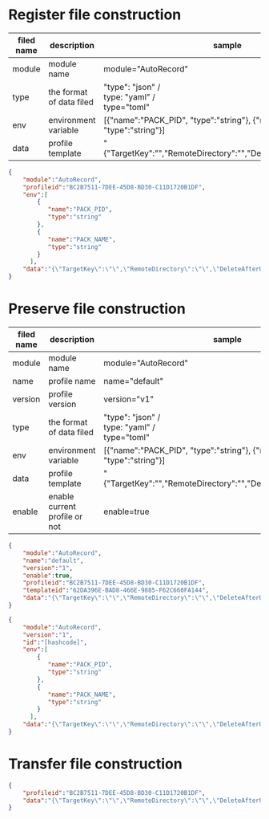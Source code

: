 # Register file construction

| filed name | description              | sample                                                       |
| ---------- | ------------------------ | ------------------------------------------------------------ |
| module     | module name              | module="AutoRecord"                                          |
| type       | the format of data filed | "type": "json"  /<br />type: "yaml" /<br />type="toml"       |
| env        | environment variable     | [{"name":"PACK_PID", "type":"string"}, {"name":"PACK_NAME", "type":"string"}] |
| data       | profile template         | "{\"TargetKey\":\"\",\"RemoteDirectory\":\"\",\"DeleteAfterUpload\":false}" |

```json
{
    "module":"AutoRecord",
    "profileid":"BC2B7511-7DEE-45D8-BD30-C11D1720B1DF",
    "env":[
        {
           "name":"PACK_PID",
           "type":"string"
        },
        {
           "name":"PACK_NAME",
           "type":"string"
        }
      ],
    "data":"{\"TargetKey\":\"\",\"RemoteDirectory\":\"\",\"DeleteAfterUpload\":false}"
}
```



# Preserve file construction

| filed name | description                   | sample                                                       |
| ---------- | ----------------------------- | ------------------------------------------------------------ |
| module     | module name                   | module="AutoRecord"                                          |
| name       | profile name                  | name="default"                                               |
| version    | profile version               | version="v1"                                                 |
| type       | the format of data filed      | "type": "json"  /<br />type: "yaml" /<br />type="toml"       |
| env        | environment variable          | [{"name":"PACK_PID", "type":"string"}, {"name":"PACK_NAME", "type":"string"}] |
| data       | profile template              | "{\"TargetKey\":\"\",\"RemoteDirectory\":\"\",\"DeleteAfterUpload\":false}" |
| enable     | enable current profile or not | enable=true                                                  |

```json
{
    "module":"AutoRecord",
    "name":"default",
    "version":"1",
    "enable":true,
    "profileid":"BC2B7511-7DEE-45D8-BD30-C11D1720B1DF",
    "templateid":"62DA396E-BAD8-466E-9885-F62C660FA144",
    "data":"{\"TargetKey\":\"\",\"RemoteDirectory\":\"\",\"DeleteAfterUpload\":false}"
}
```

```json
{
    "module":"AutoRecord",
    "version":"1",
    "id":"[hashcode]",
    "env":[
        {
           "name":"PACK_PID",
           "type":"string"
        },
        {
           "name":"PACK_NAME",
           "type":"string"
        }
      ],
    "data":"{\"TargetKey\":\"\",\"RemoteDirectory\":\"\",\"DeleteAfterUpload\":false}"
}
```

# Transfer file construction

```json
{
    "profileid":"BC2B7511-7DEE-45D8-BD30-C11D1720B1DF",
    "data":"{\"TargetKey\":\"\",\"RemoteDirectory\":\"\",\"DeleteAfterUpload\":false}"
}
```

